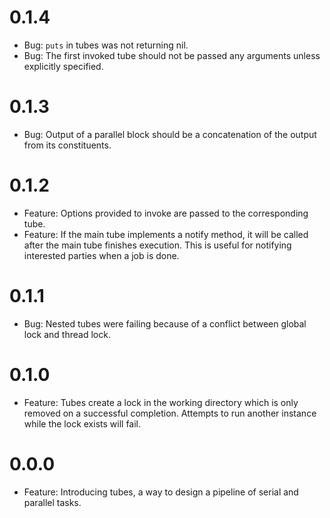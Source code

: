# 0.1.4
  * Bug: `puts` in tubes was not returning nil.
  * Bug: The first invoked tube should not be passed any arguments unless explicitly specified.
# 0.1.3
  * Bug: Output of a parallel block should be a concatenation of the output from its constituents.

# 0.1.2
  * Feature: Options provided to invoke are passed to the corresponding tube.
  * Feature: If the main tube implements a notify method, it will be called after the main tube finishes execution. This is useful for notifying interested parties when a job is done.

# 0.1.1
  * Bug: Nested tubes were failing because of a conflict between global lock and thread lock.

# 0.1.0
  * Feature: Tubes create a lock in the working directory which is only removed on a successful completion. Attempts to run another instance while the lock exists will fail.

# 0.0.0
  * Feature: Introducing tubes, a way to design a pipeline of serial and parallel tasks.
